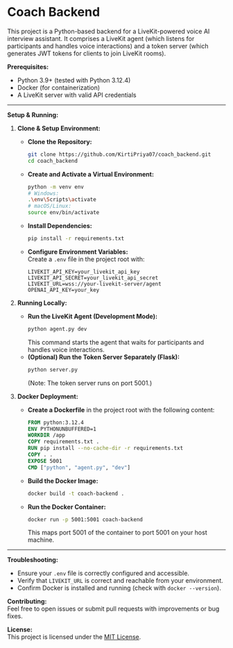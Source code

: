 # Coach Backend

This project is a Python-based backend for a LiveKit-powered voice AI interview assistant. It comprises a LiveKit agent (which listens for participants and handles voice interactions) and a token server (which generates JWT tokens for clients to join LiveKit rooms).

**Prerequisites:**  
- Python 3.9+ (tested with Python 3.12.4)  
- Docker (for containerization)  
- A LiveKit server with valid API credentials

---

**Setup & Running:**

1. **Clone & Setup Environment:**  
   - **Clone the Repository:**
     ```bash
     git clone https://github.com/KirtiPriya07/coach_backend.git
     cd coach_backend
     ```
   - **Create and Activate a Virtual Environment:**
     ```bash
     python -m venv env
     # Windows:
     .\env\Scripts\activate
     # macOS/Linux:
     source env/bin/activate
     ```
   - **Install Dependencies:**
     ```bash
     pip install -r requirements.txt
     ```
   - **Configure Environment Variables:**  
     Create a `.env` file in the project root with:
     ```dotenv
     LIVEKIT_API_KEY=your_livekit_api_key
     LIVEKIT_API_SECRET=your_livekit_api_secret
     LIVEKIT_URL=wss://your-livekit-server/agent
     OPENAI_API_KEY=your_key
     ```

2. **Running Locally:**  
   - **Run the LiveKit Agent (Development Mode):**
     ```bash
     python agent.py dev
     ```
     This command starts the agent that waits for participants and handles voice interactions.
   - **(Optional) Run the Token Server Separately (Flask):**
     ```bash
     python server.py
     ```
     (Note: The token server runs on port 5001.)

3. **Docker Deployment:**  
   - **Create a Dockerfile** in the project root with the following content:
     ```dockerfile
     FROM python:3.12.4
     ENV PYTHONUNBUFFERED=1
     WORKDIR /app
     COPY requirements.txt .
     RUN pip install --no-cache-dir -r requirements.txt
     COPY . .
     EXPOSE 5001
     CMD ["python", "agent.py", "dev"]
     ```
   - **Build the Docker Image:**
     ```bash
     docker build -t coach-backend .
     ```
   - **Run the Docker Container:**
     ```bash
     docker run -p 5001:5001 coach-backend
     ```
     This maps port 5001 of the container to port 5001 on your host machine.

---

**Troubleshooting:**  
- Ensure your `.env` file is correctly configured and accessible.  
- Verify that `LIVEKIT_URL` is correct and reachable from your environment.  
- Confirm Docker is installed and running (check with `docker --version`).

**Contributing:**  
Feel free to open issues or submit pull requests with improvements or bug fixes.

**License:**  
This project is licensed under the [MIT License](LICENSE).
